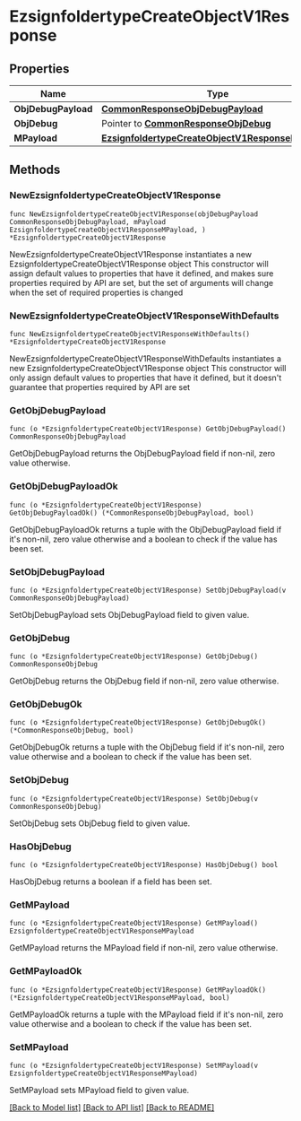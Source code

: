 # EzsignfoldertypeCreateObjectV1Response

## Properties

Name | Type | Description | Notes
------------ | ------------- | ------------- | -------------
**ObjDebugPayload** | [**CommonResponseObjDebugPayload**](CommonResponseObjDebugPayload.md) |  | 
**ObjDebug** | Pointer to [**CommonResponseObjDebug**](CommonResponseObjDebug.md) |  | [optional] 
**MPayload** | [**EzsignfoldertypeCreateObjectV1ResponseMPayload**](EzsignfoldertypeCreateObjectV1ResponseMPayload.md) |  | 

## Methods

### NewEzsignfoldertypeCreateObjectV1Response

`func NewEzsignfoldertypeCreateObjectV1Response(objDebugPayload CommonResponseObjDebugPayload, mPayload EzsignfoldertypeCreateObjectV1ResponseMPayload, ) *EzsignfoldertypeCreateObjectV1Response`

NewEzsignfoldertypeCreateObjectV1Response instantiates a new EzsignfoldertypeCreateObjectV1Response object
This constructor will assign default values to properties that have it defined,
and makes sure properties required by API are set, but the set of arguments
will change when the set of required properties is changed

### NewEzsignfoldertypeCreateObjectV1ResponseWithDefaults

`func NewEzsignfoldertypeCreateObjectV1ResponseWithDefaults() *EzsignfoldertypeCreateObjectV1Response`

NewEzsignfoldertypeCreateObjectV1ResponseWithDefaults instantiates a new EzsignfoldertypeCreateObjectV1Response object
This constructor will only assign default values to properties that have it defined,
but it doesn't guarantee that properties required by API are set

### GetObjDebugPayload

`func (o *EzsignfoldertypeCreateObjectV1Response) GetObjDebugPayload() CommonResponseObjDebugPayload`

GetObjDebugPayload returns the ObjDebugPayload field if non-nil, zero value otherwise.

### GetObjDebugPayloadOk

`func (o *EzsignfoldertypeCreateObjectV1Response) GetObjDebugPayloadOk() (*CommonResponseObjDebugPayload, bool)`

GetObjDebugPayloadOk returns a tuple with the ObjDebugPayload field if it's non-nil, zero value otherwise
and a boolean to check if the value has been set.

### SetObjDebugPayload

`func (o *EzsignfoldertypeCreateObjectV1Response) SetObjDebugPayload(v CommonResponseObjDebugPayload)`

SetObjDebugPayload sets ObjDebugPayload field to given value.


### GetObjDebug

`func (o *EzsignfoldertypeCreateObjectV1Response) GetObjDebug() CommonResponseObjDebug`

GetObjDebug returns the ObjDebug field if non-nil, zero value otherwise.

### GetObjDebugOk

`func (o *EzsignfoldertypeCreateObjectV1Response) GetObjDebugOk() (*CommonResponseObjDebug, bool)`

GetObjDebugOk returns a tuple with the ObjDebug field if it's non-nil, zero value otherwise
and a boolean to check if the value has been set.

### SetObjDebug

`func (o *EzsignfoldertypeCreateObjectV1Response) SetObjDebug(v CommonResponseObjDebug)`

SetObjDebug sets ObjDebug field to given value.

### HasObjDebug

`func (o *EzsignfoldertypeCreateObjectV1Response) HasObjDebug() bool`

HasObjDebug returns a boolean if a field has been set.

### GetMPayload

`func (o *EzsignfoldertypeCreateObjectV1Response) GetMPayload() EzsignfoldertypeCreateObjectV1ResponseMPayload`

GetMPayload returns the MPayload field if non-nil, zero value otherwise.

### GetMPayloadOk

`func (o *EzsignfoldertypeCreateObjectV1Response) GetMPayloadOk() (*EzsignfoldertypeCreateObjectV1ResponseMPayload, bool)`

GetMPayloadOk returns a tuple with the MPayload field if it's non-nil, zero value otherwise
and a boolean to check if the value has been set.

### SetMPayload

`func (o *EzsignfoldertypeCreateObjectV1Response) SetMPayload(v EzsignfoldertypeCreateObjectV1ResponseMPayload)`

SetMPayload sets MPayload field to given value.



[[Back to Model list]](../README.md#documentation-for-models) [[Back to API list]](../README.md#documentation-for-api-endpoints) [[Back to README]](../README.md)



